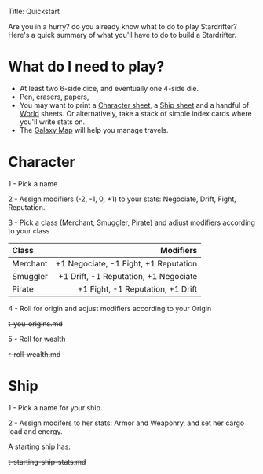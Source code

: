 Title: Quickstart

Are you in a hurry? do you already know what to do to play Stardrifter? Here's
a quick summary of what you'll have to do to build a Stardrifter.

# What do I need to play?

* At least two 6-side dice, and eventually one 4-side die.
* Pen, erasers, papers,
* You may want to print a [Character sheet][character], a [Ship sheet][ship] and
  a handful of [World][world] sheets. Or alternatively, take a stack of simple
  index cards where you'll write stats on.
* The [Galaxy Map][map] will help you manage travels.

# Character

1 - Pick a name

2 - Assign modifiers (-2, -1, 0, +1) to your stats: Negociate, Drift, Fight, Reputation.

3 - Pick a class (Merchant, Smuggler, Pirate) and adjust modifiers according to your class

| Class      | Modifiers                             |
|:---------- |--------------------------------------:|
| Merchant   | +1 Negociate, -1 Fight, +1 Reputation |
| Smuggler   | +1 Drift, -1 Reputation, +1 Negociate |
| Pirate     | +1 Fight, -1 Reputation, +1 Drift     |

4 - Roll for origin and adjust modifiers according to your Origin

~~t-you-origins.md~~

5 - Roll for wealth

~~r-roll-wealth.md~~

# Ship

1 - Pick a name for your ship

2 - Assign modifers to her stats: Armor and Weaponry, and set her cargo load and energy.

A starting ship has:

~~t-starting-ship-stats.md~~

[character]: ../static/sheets/character.html
[ship]: ../static/sheets/ship.html
[world]: ../static/sheets/world.html
[map]: ../static/sheets/map.html
